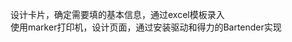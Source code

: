 设计卡片，确定需要填的基本信息，通过excel模板录入<br>
使用marker打印机，设计页面，通过安装驱动和得力的Bartender实现<br>
<br>
<br>
<br>
<br>
<br>
<br>
<br>
<br>
